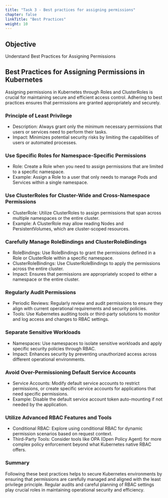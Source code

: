 ```yaml
---
title: "Task 3 - Best practices for assigning permissions"
chapter: false
linkTitle: "Best Practices"
weight: 10
---
```


## Objective

Understand Best Practices for Assigning Permissions

## Best Practices for Assigning Permissions in Kubernetes

Assigning permissions in Kubernetes through Roles and ClusterRoles is crucial for maintaining secure and efficient access control. Adhering to best practices ensures that permissions are granted appropriately and securely.

### Principle of Least Privilege

- Description: Always grant only the minimum necessary permissions that users or services need to perform their tasks.
- Impact: Minimizes potential security risks by limiting the capabilities of users or automated processes.

### Use Specific Roles for Namespace-Specific Permissions

- Role: Create a Role when you need to assign permissions that are limited to a specific namespace.
- Example: Assign a Role to a user that only needs to manage Pods and Services within a single namespace.

### Use ClusterRoles for Cluster-Wide and Cross-Namespace Permissions

- ClusterRole: Utilize ClusterRoles to assign permissions that span across multiple namespaces or the entire cluster.
- Example: A ClusterRole may allow reading Nodes and PersistentVolumes, which are cluster-scoped resources.

### Carefully Manage RoleBindings and ClusterRoleBindings

- RoleBindings: Use RoleBindings to grant the permissions defined in a Role or ClusterRole within a specific namespace.
- ClusterRoleBindings: Use ClusterRoleBindings to apply the permissions across the entire cluster.
- Impact: Ensures that permissions are appropriately scoped to either a namespace or the entire cluster.

### Regularly Audit Permissions

- Periodic Reviews: Regularly review and audit permissions to ensure they align with current operational requirements and security policies.
- Tools: Use Kubernetes auditing tools or third-party solutions to monitor and log access and changes to RBAC settings.

### Separate Sensitive Workloads

- Namespaces: Use namespaces to isolate sensitive workloads and apply specific security policies through RBAC.
- Impact: Enhances security by preventing unauthorized access across different operational environments.

### Avoid Over-Permissioning Default Service Accounts

- Service Accounts: Modify default service accounts to restrict permissions, or create specific service accounts for applications that need specific permissions.
- Example: Disable the default service account token auto-mounting if not needed by the application.

### Utilize Advanced RBAC Features and Tools

- Conditional RBAC: Explore using conditional RBAC for dynamic permission scenarios based on request context.
- Third-Party Tools: Consider tools like OPA (Open Policy Agent) for more complex policy enforcement beyond what Kubernetes native RBAC offers.

### Summary

Following these best practices helps to secure Kubernetes environments by ensuring that permissions are carefully managed and aligned with the least privilege principle. Regular audits and careful planning of RBAC settings play crucial roles in maintaining operational security and efficiency.

